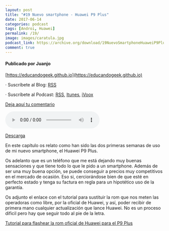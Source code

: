 ```yaml
---
layout: post
title: "#19 Nuevo smartphone - Huawei P9 Plus"
date: 2017-06-14
categories: podcast
tags: [Androi, Huawei]
permalink: /19/
image: images/caratula.jpg
podcast_link: https://archive.org/download/19NuevoSmartphoneHuaweiP9Plus/19-nuevo-smartphone-huawei-p9-plus.mp3
comment: true
---
```


#### Publicado por Juanjo

[https://educandogeek.github.io](https://educandogeek.github.io)

· Suscríbete al Blog: [RSS](http://feeds.feedburner.com/educandogeekblog)

· Suscríbete al Podcast: [RSS](http://feeds.feedburner.com/educandogeek), [Itunes](https://itunes.apple.com/es/podcast/educando-geek/id1110060146?mt=2), [iVoox](https://www.ivoox.com/podcast-educando-geek_sq_f1289274_1.html)

[Deja aquí tu comentario](https://educandogeek.github.io/19/)

<audio controls>
  <source src="{{ page.podcast_link }}" type="audio/mp3">
</audio>


[Descarga][Mp3]


En este capítulo os relato como han sido las dos primeras semanas de uso de mi nuevo smartphone, el Huawei P9 Plus.

Os adelanto que es un teléfono que me está dejando muy buenas sensaciones y que tiene todo lo que le pido a un smartphone. Además de ser una muy buena opción, se puede conseguir a precios muy competitivos en el mercado de ocasión. Eso si, cerciorándose bien de que esté en perfecto estado y tenga su factura en regla para un hipotético uso de la garantía.

Os adjunto el enlace con el tutorial para sustituir la rom que nos meten las operadoras como libre, por la oficial de Huawei, y así, poder recibir de primera mano cualquier actualización que lance Huawei. No es un proceso dificil pero hay que seguir todo al pie de la letra.

[Tutorial para flashear la rom oficial de Huawei para el P9 Plus](http://www.htcmania.com/showthread.php?t=1200861)


[Mp3]: https://archive.org/download/19NuevoSmartphoneHuaweiP9Plus/19-nuevo-smartphone-huawei-p9-plus.mp3